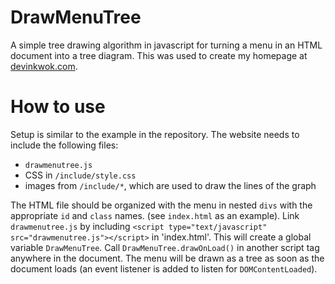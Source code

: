 DrawMenuTree
============

A simple tree drawing algorithm in javascript for turning a menu in an HTML document into a tree diagram. This was used to create my homepage at [devinkwok.com](www.devinkwok.com).

How to use
==========
Setup is similar to the example in the repository. The website needs to include the following files:

 + `drawmenutree.js`
 + CSS in `/include/style.css`
 + images from `/include/*`, which are used to draw the lines of the graph

The HTML file should be organized with the menu in nested `divs` with the appropriate `id` and `class` names. (see `index.html` as an example). Link `drawmenutree.js` by including `<script type="text/javascript" src="drawmenutree.js"></script>` in 'index.html'. This will create a global variable `DrawMenuTree`. Call `DrawMenuTree.drawOnLoad()` in another script tag anywhere in the document. The menu will be drawn as a tree as soon as the document loads (an event listener is added to listen for `DOMContentLoaded`).
